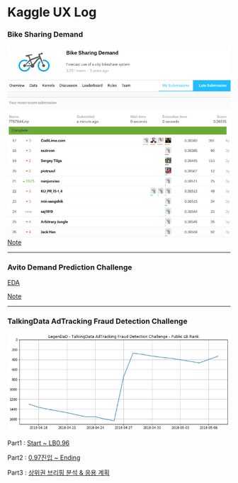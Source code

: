 Kaggle UX Log
===


### Bike Sharing Demand

![](Bike/output/bike_score.png)
![](Bike/output/bike_rank.png)
[Note](/Bike/Note/Note.md)

---

### Avito Demand Prediction Challenge

[EDA](Avito/Avito_Code/EDA.html)

[Note](Avito/Note/Note.md)

---
### TalkingData AdTracking Fraud Detection Challenge

![](AdT/output/scoregraph.png)

Part1 : [Start ~ LB0.96](AdT/Note/Part1.md)


Part2 : [0.97진입 ~ Ending](AdT/Note/Part2.md)  


Part3 : [상위권 브리핑 분석 & 응용 계획](AdT/Note/Part3.md)  
